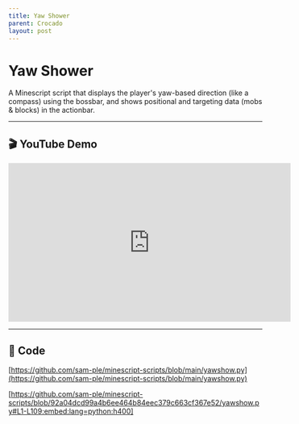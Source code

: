 ```yaml
---
title: Yaw Shower
parent: Crocado
layout: post
---
```


# Yaw Shower

A Minescript script that displays the player's yaw-based direction (like a compass) using the bossbar, and shows positional and targeting data (mobs & blocks) in the actionbar.

---

## 🎬 YouTube Demo

<iframe width="560" height="315" src="https://www.youtube.com/embed/w60aoGihbX8?si=vAyTX6HieyDA_f4u&amp;start=252" title="YouTube video player" frameborder="0" allow="accelerometer; autoplay; clipboard-write; encrypted-media; gyroscope; picture-in-picture; web-share" referrerpolicy="strict-origin-when-cross-origin" allowfullscreen></iframe>

---

## 🧩 Code

[https://github.com/sam-ple/minescript-scripts/blob/main/yawshow.py](https://github.com/sam-ple/minescript-scripts/blob/main/yawshow.py)

[https://github.com/sam-ple/minescript-scripts/blob/92a04dcd99a4b6ee464b84eec379c663cf367e52/yawshow.py#L1-L109:embed:lang=python:h400]
